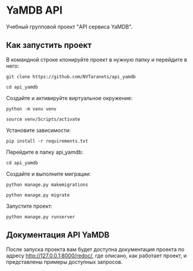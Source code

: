 # YaMDB API
Учебный групповой проект "API сервиса YaMDB".

## Как запустить проект

В командной строке клонируйте проект в нужную папку и перейдите в него:
```
git clone https://github.com/NVTaranets/api_yamdb
```
```
cd api_yamdb
```
Создайте и активируйте виртуальное окружение:
```
python -m venv venv
```
```
source venv/Scripts/activate
```
Установите зависимости:
```
pip install -r requirements.txt
```
Перейдите в папку api_yamdb:
```
cd api_yamdb
```
Создайте и выполните миграции:
```
python manage.py makemigrations
```
```
python manage.py migrate
```
Запустите проект:
```
python manage.py runserver
```
## Документация API YaMDB
После запуска проекта вам будет доступна документация проекта по адресу http://127.0.0.1:8000/redoc/, где описано, как работает проект, и представлены примеры доступных запросов.
